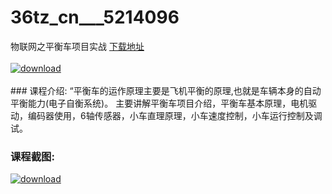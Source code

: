 # 36tz_cn___5214096
物联网之平衡车项目实战
[下载地址](http://www.36tz.cn/article/5214096 "下载地址")
<br/></br>[![download](http://36tz.cn/muke_img/2020_06_1-113-300x196.png "下载地址")](http://www.36tz.cn/article/5214096 "下载地址")
<br/></br>### 课程介绍:
“平衡车的运作原理主要是飞机平衡的原理,也就是车辆本身的自动平衡能力(电子自衡系统)。
主要讲解平衡车项目介绍，平衡车基本原理，电机驱动，编码器使用，6轴传感器，小车直理原理，小车速度控制，小车运行控制及调试。

### 课程截图:
[![download](http://36tz.cn/muke_img/2020_06_2-127.png "下载地址")](http://www.36tz.cn/article/5214096 "下载地址")
